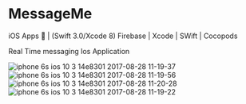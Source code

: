 # MessageMe
iOS Apps 📱 | (Swift 3.0/Xcode 8) 
Firebase | Xcode | SWift | Cocopods 

Real Time messaging Ios Application 


![iphone 6s ios 10 3 14e8301 2017-08-28 11-19-37](https://user-images.githubusercontent.com/22058036/29760759-0b68b434-8be3-11e7-9ac6-51a8ac888c7d.png)
![iphone 6s ios 10 3 14e8301 2017-08-28 11-19-56](https://user-images.githubusercontent.com/22058036/29760761-0b880c1c-8be3-11e7-8cfd-c8e6cd7e556a.png)
![iphone 6s ios 10 3 14e8301 2017-08-28 11-20-28](https://user-images.githubusercontent.com/22058036/29760760-0b7dc23e-8be3-11e7-871d-f11a40cfef0d.png)
![iphone 6s ios 10 3 14e8301 2017-08-28 11-19-22](https://user-images.githubusercontent.com/22058036/29760791-4dc06d86-8be3-11e7-8012-a047f808e29e.png)
